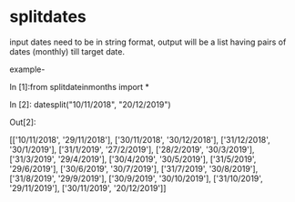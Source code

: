 # splitdates
input dates need to be in string format, output will be a list having pairs of dates (monthly) till target date.

example-

In [1]:from splitdateinmonths import *

In [2]: datesplit("10/11/2018", "20/12/2019")

Out[2]:

[['10/11/2018', '29/11/2018'],
 ['30/11/2018', '30/12/2018'],
 ['31/12/2018', '30/1/2019'],
 ['31/1/2019', '27/2/2019'],
 ['28/2/2019', '30/3/2019'],
 ['31/3/2019', '29/4/2019'],
 ['30/4/2019', '30/5/2019'],
 ['31/5/2019', '29/6/2019'],
 ['30/6/2019', '30/7/2019'],
 ['31/7/2019', '30/8/2019'],
 ['31/8/2019', '29/9/2019'],
 ['30/9/2019', '30/10/2019'],
 ['31/10/2019', '29/11/2019'],
 ['30/11/2019', '20/12/2019']]
